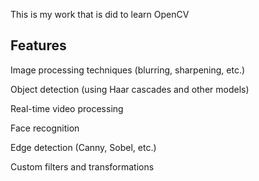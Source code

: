 This is my work that is did to learn OpenCV

## Features

Image processing techniques (blurring, sharpening, etc.)

Object detection (using Haar cascades and other models)

Real-time video processing

Face recognition

Edge detection (Canny, Sobel, etc.)

Custom filters and transformations
